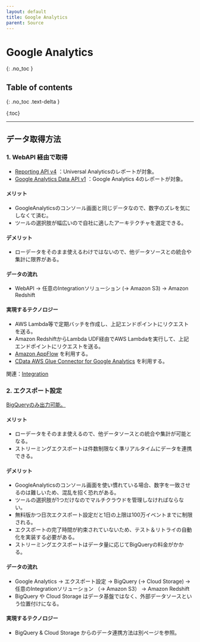 ```yaml
---
layout: default
title: Google Analytics
parent: Source
---
```


# Google Analytics
{: .no_toc }

## Table of contents
{: .no_toc .text-delta }

{:toc}

---

## データ取得方法

### 1. WebAPI 経由で取得

- [Reporting API v4](https://developers.google.com/analytics/devguides/reporting/core/v4) ：Universal Analyticsのレポートが対象。
- [Google Analytics Data API v1](https://developers.google.com/analytics/devguides/reporting/data/v1) ：Google Analytics 4のレポートが対象。

#### メリット

- GoogleAnalyticsのコンソール画面と同じデータなので、数字のズレを気にしなくて済む。
- ツールの選択肢が幅広いので自社に適したアーキテクチャを選定できる。

#### デメリット

- ローデータをそのまま使えるわけではないので、他データソースとの統合や集計に限界がある。 

#### データの流れ

- WebAPI → 任意のIntegrationソリューション (→ Amazon S3) → Amazon Redshift

#### 実現するテクノロジー

- AWS Lambda等で定期バッチを作成し、上記エンドポイントにリクエストを送る。
- Amazon RedshiftからLambda UDF経由でAWS Lambdaを実行して、上記エンドポイントにリクエストを送る。
- [Amazon AppFlow](https://aws.amazon.com/jp/appflow/) を利用する。
- [CData AWS Glue Connector for Google Analytics](https://aws.amazon.com/marketplace/pp/prodview-s65fmshg6qcvw) を利用する。

関連：[Integration](../integration/integration.md)

### 2. エクスポート設定

[BigQueryのみ出力可能。](https://support.google.com/analytics/topic/9359001) 

#### メリット

- ローデータをそのまま使えるので、他データソースとの統合や集計が可能となる。
- ストリーミングエクスポートは件数制限なく準リアルタイムにデータを連携できる。

#### デメリット

- GoogleAnalyticsのコンソール画面を使い慣れている場合、数字を一致させるのは難しいため、混乱を招く恐れがある。
- ツールの選択肢が1つだけなのでマルチクラウドを管理しなければならない。
- 無料版かつ日次エクスポート設定だと1日の上限は100万イベントまでに制限される。
- エクスポートの完了時間が約束されていないため、テスト＆リトライの自動化を実装する必要がある。
- ストリーミングエクスポートはデータ量に応じてBigQueryの料金がかかる。

#### データの流れ

- Google Analytics → エクスポート設定 → BigQuery (→ Cloud Storage) → 任意のIntegrationソリューション （→ Amazon S3） → Amazon Redshift
- BigQuery や Cloud Storage はデータ基盤ではなく、外部データソースという位置付けになる。

#### 実現するテクノロジー

- BigQuery & Cloud Storage からのデータ連携方法は別ページを参照。
